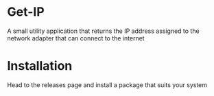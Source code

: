 # Get-IP

A small utility application that returns the IP address assigned to the network adapter that can connect to the internet

# Installation

Head to the releases page and install a package that suits your system
